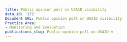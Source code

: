 ```yaml
---
title: Public opinion poll on USAID visibility
data_id: '171'
Document URL: Public opinion poll on USAID visibility
Practice Area:
- Monitoring and Evaluation
publications_slug: Public-opinion-poll-on-USAID-v
---
```


